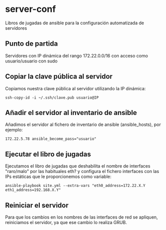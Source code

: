 # server-conf
Libros de jugadas de ansible para la configuración automatizada de servidores

## Punto de partida

Servidores con IP dinámica del rango 172.22.0.0/16 con acceso como usuario/usuario con sudo

## Copiar la clave pública al servidor

Copiamos nuestra clave pública al servidor utilizando la IP dinámica:

    ssh-copy-id -i ~/.ssh/clave.pub usuario@IP

## Añadir el servidor al inventario de ansible

Añadimos el servidor al fichero de inventario de ansible (ansible_hosts), por ejemplo:

    172.22.5.78 ansible_become_pass="usuario"

## Ejecutar el libro de jugadas

Ejecutamos el libro de jugadas que deshabilita el nombre de interfaces "raro/malo" por las habituales eth? y configura el fichero interfaces con las IPs estáticas que le proporcionemos como variable:

    ansible-playbook site.yml --extra-vars "eth0_address=172.22.X.Y eth1_address=192.168.X.Y"

## Reiniciar el servidor

Para que los cambios en los nombres de las interfaces de red se apliquen, reiniciamos el servidor, ya que ese cambio lo realiza GRUB.
